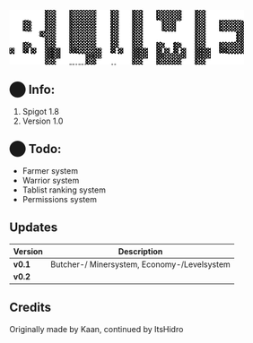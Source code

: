 ![](https://github.com/GitHubKaan/blume/blob/main/logo.gif)

## ⬤ Info:
  1. Spigot 1.8
  2. Version 1.0

## ⬤ Todo:
  - Farmer system
  - Warrior system
  - Tablist ranking system
  - Permissions system

## Updates
| Version | Description |
| - | - |
| __v0.1__ | Butcher-/ Minersystem, Economy-/Levelsystem |
| __v0.2__ |  |

## Credits
Originally made by Kaan, continued by ItsHidro

